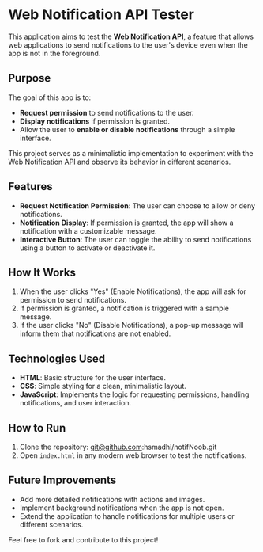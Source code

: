 # Web Notification API Tester

This application aims to test the **Web Notification API**, a feature that allows web applications to send notifications to the user's device even when the app is not in the foreground.

## Purpose

The goal of this app is to:
- **Request permission** to send notifications to the user.
- **Display notifications** if permission is granted.
- Allow the user to **enable or disable notifications** through a simple interface.

This project serves as a minimalistic implementation to experiment with the Web Notification API and observe its behavior in different scenarios.

## Features
- **Request Notification Permission**: The user can choose to allow or deny notifications.
- **Notification Display**: If permission is granted, the app will show a notification with a customizable message.
- **Interactive Button**: The user can toggle the ability to send notifications using a button to activate or deactivate it.

## How It Works
1. When the user clicks "Yes" (Enable Notifications), the app will ask for permission to send notifications.
2. If permission is granted, a notification is triggered with a sample message.
3. If the user clicks "No" (Disable Notifications), a pop-up message will inform them that notifications are not enabled.

## Technologies Used
- **HTML**: Basic structure for the user interface.
- **CSS**: Simple styling for a clean, minimalistic layout.
- **JavaScript**: Implements the logic for requesting permissions, handling notifications, and user interaction.

## How to Run
1. Clone the repository: git@github.com:hsmadhi/notifNoob.git 
2. Open `index.html` in any modern web browser to test the notifications.

## Future Improvements
- Add more detailed notifications with actions and images.
- Implement background notifications when the app is not open.
- Extend the application to handle notifications for multiple users or different scenarios.

Feel free to fork and contribute to this project!
